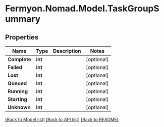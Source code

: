 # Fermyon.Nomad.Model.TaskGroupSummary

## Properties

Name | Type | Description | Notes
------------ | ------------- | ------------- | -------------
**Complete** | **int** |  | [optional] 
**Failed** | **int** |  | [optional] 
**Lost** | **int** |  | [optional] 
**Queued** | **int** |  | [optional] 
**Running** | **int** |  | [optional] 
**Starting** | **int** |  | [optional] 
**Unknown** | **int** |  | [optional] 

[[Back to Model list]](../README.md#documentation-for-models) [[Back to API list]](../README.md#documentation-for-api-endpoints) [[Back to README]](../README.md)

